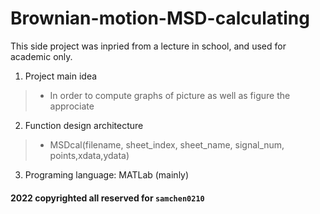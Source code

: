 # Brownian-motion-MSD-calculating

This side project was inpried from a lecture in school, and used for academic only.

1. Project main idea
>* In order to compute graphs of picture as well as figure the approciate  

2. Function design architecture

>* MSDcal(filename, sheet_index, sheet_name, signal_num, points,xdata,ydata) 

3. Programing language: MATLab (mainly)


#### 2022 copyrighted all reserved for `samchen0210`
